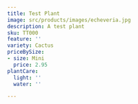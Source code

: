 ```yaml
---
title: Test Plant
image: src/products/images/echeveria.jpg
description: A test plant
sku: TT000
feature: ''
variety: Cactus
priceBySize:
- size: Mini
  price: 2.95
plantCare:
  light: ''
  water: ''

---
```

